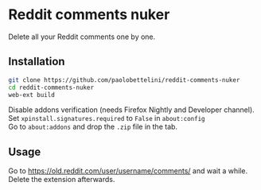 # Reddit comments nuker

Delete all your Reddit comments one by one.

## Installation

```bash
git clone https://github.com/paolobettelini/reddit-comments-nuker
cd reddit-comments-nuker
web-ext build
```
Disable addons verification (needs Firefox Nightly and Developer channel).
<br>
Set `xpinstall.signatures.required` to `False` in `about:config`
<br>
Go to `about:addons` and drop the `.zip` file in the tab.

## Usage

Go to https://old.reddit.com/user/username/comments/
and wait a while. Delete the extension afterwards.